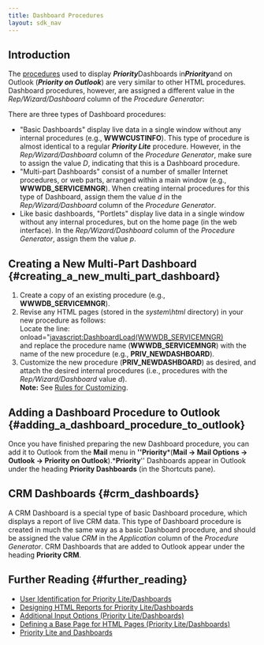 ```yaml
---
title: Dashboard Procedures
layout: sdk_nav
---
```


## Introduction

The [procedures](Procedures "wikilink") used to display
***Priority***Dashboards in***Priority***and on Outlook (***Priority on
Outlook***) are very similar to other HTML procedures. Dashboard
procedures, however, are assigned a different value in the
*Rep/Wizard/Dashboard* column of the *Procedure Generator*:

There are three types of Dashboard procedures:

-   \"Basic Dashboards\" display live data in a single window without
    any internal procedures (e.g., **WWWCUSTINFO**). This type of
    procedure is almost identical to a regular ***Priority Lite***
    procedure. However, in the *Rep/Wizard/Dashboard* column of the
    *Procedure Generator*, make sure to assign the value *D*, indicating
    that this is a Dashboard procedure.
-   \"Multi-part Dashboards\" consist of a number of smaller Internet
    procedures, or web parts, arranged within a main window (e.g.,
    **WWWDB_SERVICEMNGR**). When creating internal procedures for this
    type of Dashboard, assign them the value *d* in the
    *Rep/Wizard/Dashboard* column of the *Procedure Generator*.
-   Like basic dashboards, \"Portlets\" display live data in a single
    window without any internal procedures, but on the home page (in the
    web interface). In the *Rep/Wizard/Dashboard* column of the
    *Procedure Generator*, assign them the value *p*.

## Creating a New Multi-Part Dashboard {#creating_a_new_multi_part_dashboard}

1.  Create a copy of an existing procedure (e.g.,
    **WWWDB_SERVICEMNGR**).
2.  Revise any HTML pages (stored in the *system\\html* directory) in
    your new procedure as follows:\
    Locate the line:\
    onload=\"<javascript:DashboardLoad(WWWDB_SERVICEMNGR)>\
    and replace the procedure name (**WWWDB_SERVICEMNGR**) with the name
    of the new procedure (e.g., **PRIV_NEWDASHBOARD**).
3.  Customize the new procedure (**PRIV_NEWDASHBOARD**) as desired, and
    attach the desired internal procedures (i.e., procedures with the
    *Rep/Wizard/Dashboard* value *d*).\
    **Note:** See [Rules for
    Customizing](Rules_for_Customizing#Procedures "wikilink").

## Adding a Dashboard Procedure to Outlook {#adding_a_dashboard_procedure_to_outlook}

Once you have finished preparing the new Dashboard procedure, you can
add it to Outlook from the **Mail** menu in **\'\'Priority***(**Mail →
Mail Options → Outlook → Priority on Outlook**).***Priority**\'\'
Dashboards appear in Outlook under the heading **Priority Dashboards**
(in the Shortcuts pane).

## CRM Dashboards {#crm_dashboards}

A CRM Dashboard is a special type of basic Dashboard procedure, which
displays a report of live CRM data. This type of Dashboard procedure is
created in much the same way as a basic Dashboard procedure, and should
be assigned the value *CRM* in the *Application* column of the
*Procedure Generator*. CRM Dashboards that are added to Outlook appear
under the heading **Priority CRM**.

## Further Reading {#further_reading}

-   [User Identification for Priority
    Lite/Dashboards](User_Identification_for_Priority_Lite/Dashboards "wikilink")
-   [Designing HTML Reports for Priority
    Lite/Dashboards](Designing_HTML_Reports_for_Priority_Lite/Dashboards "wikilink")
-   [Additional Input Options (Priority
    Lite/Dashboards)](Additional_Input_Options_(Priority_Lite/Dashboards) "wikilink")
-   [Defining a Base Page for HTML Pages (Priority
    Lite/Dashboards)](Defining_a_Base_Page_for_HTML_Pages_(Priority_Lite/Dashboards) "wikilink")
-   [Priority Lite and
    Dashboards](Priority_Lite_and_Dashboards "wikilink")
